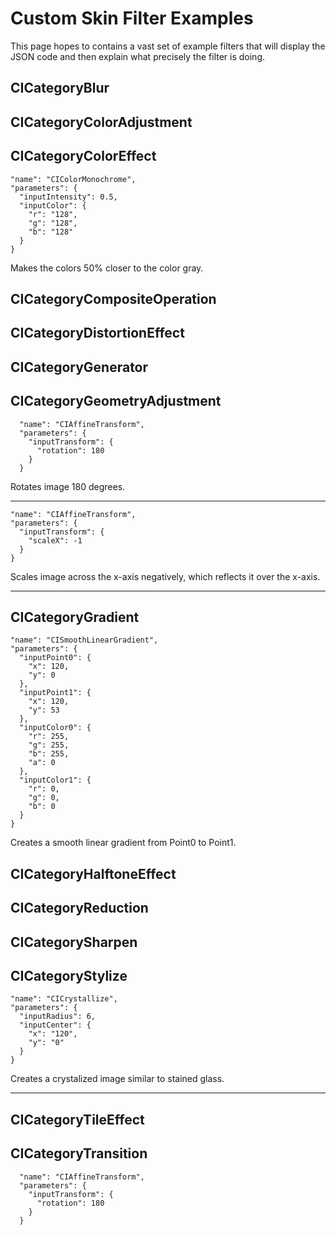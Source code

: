 # Custom Skin Filter Examples

This page hopes to contains a vast set of example filters that will display the JSON code and then explain what precisely the filter is doing.

## CICategoryBlur



## CICategoryColorAdjustment



## CICategoryColorEffect

```
"name": "CIColorMonochrome",
"parameters": {
  "inputIntensity": 0.5,
  "inputColor": {
    "r": "128",
    "g": "128",
    "b": "128"
  }
}
```
Makes the colors 50% closer to the color gray.

## CICategoryCompositeOperation



## CICategoryDistortionEffect



## CICategoryGenerator



## CICategoryGeometryAdjustment

```
  "name": "CIAffineTransform",
  "parameters": {
    "inputTransform": {
      "rotation": 180
    }
  }
```
Rotates image 180 degrees.

---

```
"name": "CIAffineTransform",
"parameters": {
  "inputTransform": {
    "scaleX": -1
  }
}
```
Scales image across the x-axis negatively, which reflects it over the x-axis.

---



## CICategoryGradient

```
"name": "CISmoothLinearGradient",
"parameters": {
  "inputPoint0": {
    "x": 120,
    "y": 0
  },
  "inputPoint1": {
    "x": 120,
    "y": 53
  },
  "inputColor0": {
    "r": 255,
    "g": 255,
    "b": 255,
    "a": 0
  },
  "inputColor1": {
    "r": 0,
    "g": 0,
    "b": 0
  }
}
```
Creates a smooth linear gradient from Point0 to Point1.

## CICategoryHalftoneEffect



## CICategoryReduction



## CICategorySharpen



## CICategoryStylize

```
"name": "CICrystallize",
"parameters": {
  "inputRadius": 6,
  "inputCenter": {
    "x": "120",
    "y": "0"
  }
}
```
Creates a crystalized image similar to stained glass.

---



## CICategoryTileEffect



## CICategoryTransition

```
  "name": "CIAffineTransform",
  "parameters": {
    "inputTransform": {
      "rotation": 180
    }
  }
```
